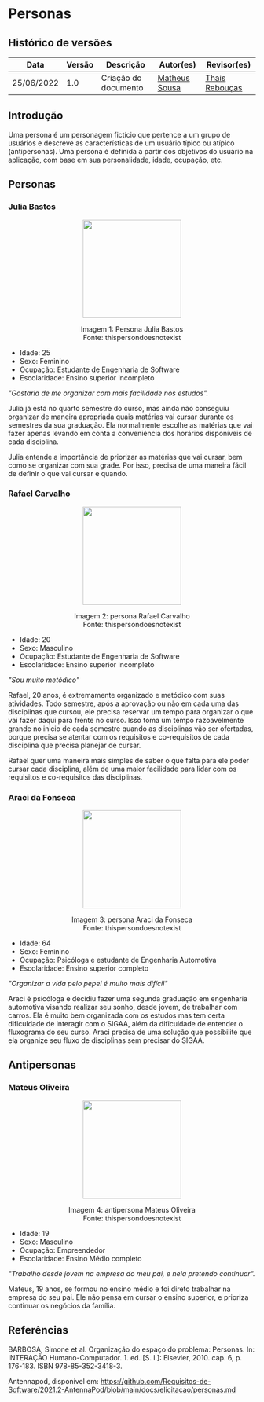 # Personas

## Histórico de versões
| Data       | Versão | Descrição            | Autor(es)                                                                                                                                   | Revisor(es)                                  |
| ---------- | ------ | -------------------- | ------------------------------------------------------------------------------------------------------------------------------------------- | -------------------------------------------- |
| 25/06/2022 | 1.0    | Criação do documento | [Matheus Sousa](https://github.com/gatotabaco) | [Thais Rebouças](https://github.com/Thais-ra) |

## Introdução

Uma persona é um personagem fictício que pertence a um grupo de usuários e descreve as
características de um usuário típico ou atípico (antipersonas). Uma persona é definida a partir dos objetivos do usuário na aplicação, com base em sua personalidade, idade, ocupação, etc.

## Personas

### Julia Bastos

<p align = "center"> <img src="images/julia-bastos.jpg" height="200px" width="200px" /> </p>
<p align = "center"> 
Imagem 1: Persona Julia Bastos <br>
Fonte: thispersondoesnotexist
</p>

- Idade: 25
- Sexo: Feminino
- Ocupação: Estudante de Engenharia de Software
- Escolaridade: Ensino superior incompleto

_"Gostaria de me organizar com mais facilidade nos estudos"._

Julia já está no quarto semestre do curso, mas ainda não conseguiu organizar de maneira apropriada quais matérias vai cursar durante os semestres da sua graduação. Ela normalmente escolhe as matérias que vai fazer apenas levando em conta a conveniência dos horários disponíveis de cada disciplina.

Julia entende a importância de priorizar as matérias que vai cursar, bem como se organizar com sua grade. Por isso, precisa de uma maneira fácil de definir o que vai cursar e quando.


### Rafael Carvalho

<p align = "center"> <img src="images/persona-rafael-carvalho.jpg" height="200px" width="200px" /> </p>
<p align = "center"> 
Imagem 2: persona Rafael Carvalho <br>
Fonte: thispersondoesnotexist
</p>

- Idade: 20
- Sexo: Masculino
- Ocupação: Estudante de Engenharia de Software
- Escolaridade: Ensino superior incompleto

_"Sou muito metódico"_

Rafael, 20 anos, é extremamente organizado e metódico com suas atividades. Todo semestre, após a aprovação ou não em cada uma das disciplinas que cursou, ele precisa reservar um tempo para organizar o que vai fazer daqui para frente no curso. Isso toma um tempo razoavelmente grande no inicio de cada semestre quando as disciplinas vão ser ofertadas, porque precisa se atentar com os requisitos e co-requisitos de cada disciplina que precisa planejar de cursar.

Rafael quer uma maneira mais simples de saber o que falta para ele poder cursar cada disciplina, além de uma maior facilidade para lidar com os requisitos e co-requisitos das disciplinas.


### Araci da Fonseca

<p align = "center"> <img src="images/persona-araci-fonseca.jpg" height="200px" width="200px" /> </p>
<p align = "center"> 
Imagem 3: persona Araci da Fonseca <br>
Fonte: thispersondoesnotexist
</p>

- Idade: 64
- Sexo: Feminino
- Ocupação: Psicóloga e estudante de Engenharia Automotiva
- Escolaridade: Ensino superior completo

_"Organizar a vida pelo pepel é muito mais difícil"_

Araci é psicóloga e decidiu fazer uma segunda graduação em engenharia automotiva visando realizar seu sonho, desde jovem, de trabalhar com carros. Ela é muito bem organizada com os estudos mas tem certa dificuldade de interagir com o SIGAA, além da dificuldade de entender o fluxograma do seu curso. Araci precisa de uma solução que possibilite que ela organize seu fluxo de disciplinas sem precisar do SIGAA.



## Antipersonas

### Mateus Oliveira

<p align = "center"> <img src="images/anti-persona-mateus-oliveira.jpg" height="200px" width="200px" /> </p>
<p align = "center"> 
Imagem 4: antipersona Mateus Oliveira <br>
Fonte: thispersondoesnotexist
</p>

- Idade: 19
- Sexo: Masculino
- Ocupação: Empreendedor
- Escolaridade: Ensino Médio completo

_"Trabalho desde jovem na empresa do meu pai, e nela pretendo continuar"._

Mateus, 19 anos, se formou no ensino médio e foi direto trabalhar na empresa do seu pai. Ele não pensa em cursar o ensino superior, e prioriza continuar os negócios da família.

## Referências

<!-- Feito aqui ó: https://referenciabibliografica.net/a/pt-br/ref/abnt -->

BARBOSA, Simone et al. Organização do espaço do problema: Personas. In: INTERAÇÃO Humano-Computador. 1. ed. [S. l.]: Elsevier, 2010. cap. 6, p. 176-183. ISBN 978-85-352-3418-3.

Antennapod, disponível em: https://github.com/Requisitos-de-Software/2021.2-AntennaPod/blob/main/docs/elicitacao/personas.md

